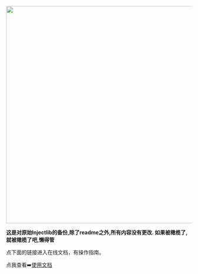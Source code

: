 <a href="https://github.com/QiuChenlyOpenSource">
<img src="./style.svg" width="800" height="590">
</a>


**这是对原始Injectlib的备份,除了readme之外,所有内容没有更改. 如果被橄榄了,就被橄榄了吧,懒得管**


点下面的链接进入在线文档，有操作指南。

点我查看➡️[使用文档](https://qiuchenlyopensource.github.io/Documentaions/)

